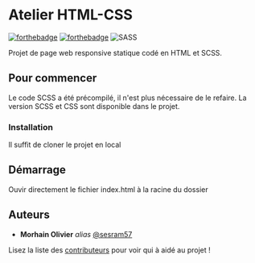 # Atelier HTML-CSS


[![forthebadge](https://forthebadge.com/images/badges/validated-html5.svg)](https://forthebadge.com)  [![forthebadge](https://forthebadge.com/images/badges/uses-css.svg)](https://forthebadge.com) ![SASS](https://img.shields.io/badge/SASS-hotpink.svg?style=for-the-badge&logo=SASS&logoColor=white)

Projet de page web responsive statique codé en HTML et SCSS.


## Pour commencer

Le code SCSS a été précompilé, il n'est plus nécessaire de le refaire.
La version SCSS et CSS sont disponible dans le projet.


### Installation

Il suffit de cloner le projet en local 

## Démarrage

Ouvir directement le fichier index.html à la racine du dossier

## Auteurs

* **Morhain Olivier** _alias_ [@sesram57](https://github.com/sesram57)

Lisez la liste des [contributeurs](https://github.com/sesram57/Atelier-HTML-CSS/contributors) pour voir qui à aidé au projet !

